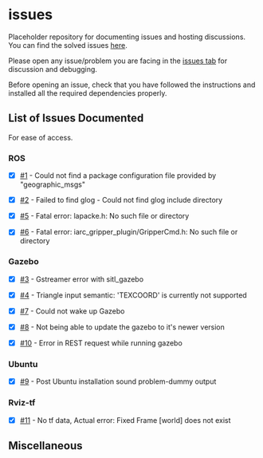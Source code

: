 # issues
Placeholder repository for documenting issues and hosting discussions. You can find the solved issues [here](https://github.com/AerialRobotics-IITK/issues/issues?q=is%3Aissue+is%3Aclosed).

Please open any issue/problem you are facing in the [issues tab](https://github.com/AerialRobotics-IITK/issues/issues) for discussion and debugging.

Before opening an issue, check that you have followed the instructions and installed all the required dependencies properly.

## List of Issues Documented

For ease of access.

### ROS
- [x] [#1](../../issues/1) - Could not find a package configuration file provided by "geographic_msgs"

- [x] [#2](../../issues/2) - Failed to find glog - Could not find glog include directory

- [x] [#5](../../issues/5) - Fatal error: lapacke.h: No such file or directory

- [x] [#6](https://github.com/AerialRobotics-IITK/issuebook/issues/6) - Fatal error: iarc_gripper_plugin/GripperCmd.h: No such file or directory  

### Gazebo
- [x] [#3](../../issues/3) - Gstreamer error with sitl_gazebo

- [x] [#4](../../issues/4) - Triangle input semantic: 'TEXCOORD' is currently not supported
- [x] [#7](https://github.com/AerialRobotics-IITK/issuebook/issues/7) - Could not wake up Gazebo
- [x] [#8](https://github.com/AerialRobotics-IITK/issuebook/issues/8) - Not being able to update the gazebo to it's newer version
- [x] [#10](https://github.com/AerialRobotics-IITK/InductionY20/issues/29) - Error in REST request while running gazebo 

### Ubuntu 
- [x] [#9](https://github.com/AerialRobotics-IITK/InductionY20/issues/28) - Post Ubuntu installation sound problem-dummy output

### Rviz-tf
- [x] [#11](https://github.com/AerialRobotics-IITK/issuebook/issues/9) -  No tf data, Actual error: Fixed Frame [world] does not exist

## Miscellaneous
